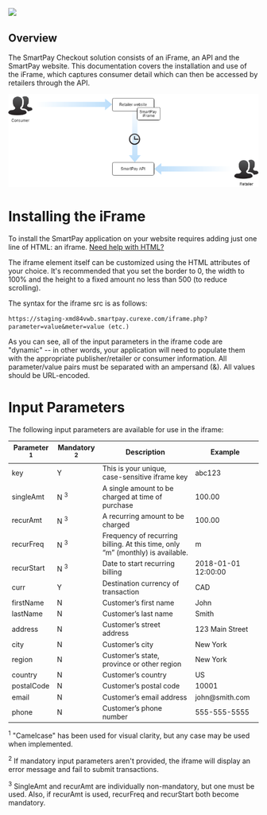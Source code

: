 <a href='https://smartpay.curexe.com'><img src="https://smartpay.curexe.com/resources/img/logo.png" width="200" ></a>

## Overview

The SmartPay Checkout solution consists of an iFrame, an API and the SmartPay website. This documentation covers the installation and use of the iFrame, which captures consumer detail which can then be accessed by retailers through the API.

<img src="diagram.png">

# Installing the iFrame

To install the SmartPay application on your website requires adding just one line of HTML: an iframe. [Need help with HTML?](https://www.w3schools.com/tags/tag_iframe.asp)

The iframe element itself can be customized using the HTML attributes of your choice. It's recommended that you set the border to 0, the width to 100% and the height to a fixed amount no less than 500 (to reduce scrolling).

The syntax for the iframe src is as follows:

```
https://staging-xmd84vwb.smartpay.curexe.com/iframe.php?parameter=value&meter=value (etc.)
```

As you can see, all of the input parameters in the iframe code are "dynamic" -- in other words, your application will need to populate them with the appropriate publisher/retailer or consumer information. All parameter/value pairs must be separated with an ampersand (&). All values should be URL-encoded.

# Input Parameters

The following input parameters are available for use in the iframe:

<table>
<thead>
<tr>
<th>Parameter <sup>1</sup></th>
<th>Mandatory <sup>2</sup></th>
<th>Description</th>
<th>Example</th>
</tr>
</thead>
<tbody>
<tr>
<td>key</td>
<td>Y</td>
<td>This is your unique, case-sensitive iframe key</td>
<td>abc123</td>
</tr>
<tr>
<td>singleAmt</td>
<td>N <sup>3</sup></td>
<td>A single amount to be charged at time of purchase</td>
<td>100.00</td>
</tr>
<tr>
<td>recurAmt</td>
<td>N <sup>3</sup></td>
<td>A recurring amount to be charged</td>
<td>100.00</td>
</tr>
<tr>
<td>recurFreq</td>
<td>N <sup>3</sup></td>
<td>Frequency of recurring billing. At this time, only “m” (monthly) is available.</td>
<td>m</td>
</tr>
<tr>
<td>recurStart</td>
<td>N <sup>3</sup></td>
<td>Date to start recurring billing</td>
<td>2018-01-01 12:00:00</td>
</tr>
<tr>
<td>curr</td>
<td>Y</td>
<td>Destination currency of transaction</td>
<td>CAD</td>
</tr>
<tr>
<td>firstName</td>
<td>N</td>
<td>Customer’s first name</td>
<td>John</td>
</tr>
<tr>
<td>lastName</td>
<td>N</td>
<td>Customer’s last name</td>
<td>Smith</td>
</tr>
<tr>
<td>address</td>
<td>N</td>
<td>Customer’s street address</td>
<td>123 Main Street</td>
</tr>
<tr>
<td>city</td>
<td>N</td>
<td>Customer’s city</td>
<td>New York</td>
</tr>
<tr>
<td>region</td>
<td>N</td>
<td>Customer’s state, province or other region</td>
<td>New York</td>
</tr>
<tr>
<td>country</td>
<td>N</td>
<td>Customer’s country</td>
<td>US</td>
</tr>
<tr>
<td>postalCode</td>
<td>N</td>
<td>Customer’s postal code</td>
<td>10001</td>
</tr>
<tr>
<td>email</td>
<td>N</td>
<td>Customer’s email address</td>
<td>john@smith.com</td>
</tr>
<tr>
<td>phone</td>
<td>N</td>
<td>Customer’s phone number</td>
<td>555-555-5555</td>
</tr>
</tbody>
</table>

<sup>1</sup> "Camelcase" has been used for visual clarity, but any case may be used when implemented.

<sup>2</sup> If mandatory input parameters aren't provided, the iframe will display an error message and fail to submit transactions.

<sup>3</sup> SingleAmt and recurAmt are individually non-mandatory, but one must be used. Also, if recurAmt is used, recurFreq and recurStart both become mandatory.
